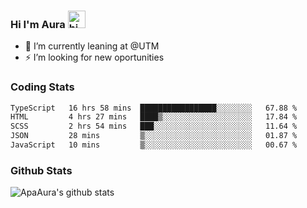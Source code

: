 ### Hi I'm Aura <img src="https://user-images.githubusercontent.com/1303154/88677602-1635ba80-d120-11ea-84d8-d263ba5fc3c0.gif" width="28px" alt="hi">

- 🔭 I’m currently leaning at @UTM
- ⚡ I’m looking for new oportunities


### Coding Stats

<!--START_SECTION:waka-->

```txt
TypeScript   16 hrs 58 mins  █████████████████░░░░░░░░   67.88 %
HTML         4 hrs 27 mins   ████▒░░░░░░░░░░░░░░░░░░░░   17.84 %
SCSS         2 hrs 54 mins   ███░░░░░░░░░░░░░░░░░░░░░░   11.64 %
JSON         28 mins         ▒░░░░░░░░░░░░░░░░░░░░░░░░   01.87 %
JavaScript   10 mins         ▒░░░░░░░░░░░░░░░░░░░░░░░░   00.67 %
```

<!--END_SECTION:waka-->

### Github Stats

![ApaAura's github stats](https://github-readme-stats.vercel.app/api?username=ApaAura&count_private=true&theme=tokyonight&hide=contribs,prs)

